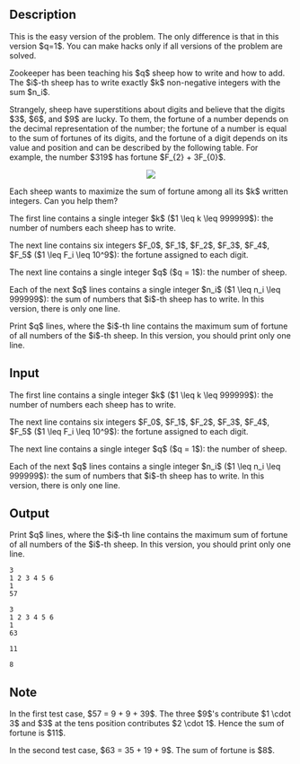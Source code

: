 ## Description

<div><p><span class="tex-font-style-bf">This is the easy version of the problem. The only difference is that in this version $q=1$. You can make hacks only if all versions of the problem are solved.</span></p><p>Zookeeper has been teaching his $q$ sheep how to write and how to add. The $i$-th sheep has to write exactly $k$ <span class="tex-font-style-bf">non-negative integers</span> with the sum $n_i$.</p><p>Strangely, sheep have superstitions about digits and believe that the digits $3$, $6$, and $9$ are lucky. To them, the fortune of a number depends on the decimal representation of the number; the fortune of a number is equal to the sum of fortunes of its digits, and the fortune of a digit depends on its value and position and can be described by the following table. For example, the number $319$ has fortune $F_{2} + 3F_{0}$. </p><center> <img class="tex-graphics" src="file://OxDwJUXG.png" style="max-width: 100.0%;max-height: 100.0%;"> </center><p>Each sheep wants to maximize the <span class="tex-font-style-bf">sum of fortune</span> among all its $k$ written integers. Can you help them?</p></div><div class="input-specification"><p>The first line contains a single integer $k$ ($1 \leq k \leq 999999$): the number of numbers each sheep has to write. </p><p> The next line contains six integers $F_0$, $F_1$, $F_2$, $F_3$, $F_4$, $F_5$ ($1 \leq F_i \leq 10^9$): the fortune assigned to each digit. </p><p> The next line contains a single integer $q$ ($q = 1$): the number of sheep.</p><p>Each of the next $q$ lines contains a single integer $n_i$ ($1 \leq n_i \leq 999999$): the sum of numbers that $i$-th sheep has to write. In this version, there is only one line.</p></div><div class="output-specification"><p>Print $q$ lines, where the $i$-th line contains the maximum sum of fortune of all numbers of the $i$-th sheep. In this version, you should print only one line.</p></div>

## Input

<p>The first line contains a single integer $k$ ($1 \leq k \leq 999999$): the number of numbers each sheep has to write. </p><p> The next line contains six integers $F_0$, $F_1$, $F_2$, $F_3$, $F_4$, $F_5$ ($1 \leq F_i \leq 10^9$): the fortune assigned to each digit. </p><p> The next line contains a single integer $q$ ($q = 1$): the number of sheep.</p><p>Each of the next $q$ lines contains a single integer $n_i$ ($1 \leq n_i \leq 999999$): the sum of numbers that $i$-th sheep has to write. In this version, there is only one line.</p>

## Output

<p>Print $q$ lines, where the $i$-th line contains the maximum sum of fortune of all numbers of the $i$-th sheep. In this version, you should print only one line.</p>





```input1
3
1 2 3 4 5 6
1
57
```




```input2
3
1 2 3 4 5 6
1
63
```




```output1
11
```




```output2
8
```



## Note

<p>In the first test case, $57 = 9 + 9 + 39$. The three $9$'s contribute $1 \cdot 3$ and $3$ at the tens position contributes $2 \cdot 1$. Hence the sum of fortune is $11$.</p><p>In the second test case, $63 = 35 + 19 + 9$. The sum of fortune is $8$.</p>
